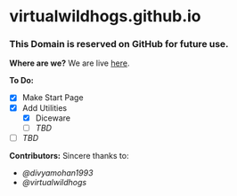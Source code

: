 # virtualwildhogs.github.io

### This Domain is reserved on GitHub for future use.

**Where are we?**
We are live [here](https://virtualwildhogs.github.io).

**To Do:**
- [x] Make Start Page
- [x] Add Utilities
  - [x] Diceware
  - [ ] *TBD*
- [ ] *TBD*

**Contributors:**
Sincere thanks to:
- *@divyamohan1993*
- *@virtualwildhogs*
